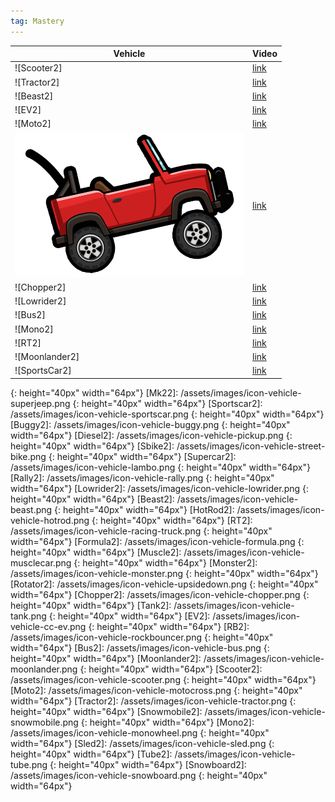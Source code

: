 ```yaml
---
tag: Mastery
---
```

Vehicle | Video  
-- | --  
![Scooter2] | [link](https://discord.com/channels/1051766509443227698/1335918147227877376)  
![Tractor2] | [link](https://youtu.be/Ld_1OAPpyCI?si=xq_zHQ9pwvV_LI5l)  
![Beast2] |  [link](https://discord.com/channels/1051766509443227698/1328354332168556554)  
![EV2] | [link](https://discord.com/channels/1051766509443227698/1325551951605399564)  
![Moto2] | [link](https://discord.com/channels/1051766509443227698/1325551871582146762)  
![Jeep2] | [link](https://discord.com/channels/1051766509443227698/1325551804775141417)  
![Chopper2] | [link](https://discord.com/channels/1051766509443227698/1325551649783156797)
![Lowrider2] | [link](https://discord.com/channels/1051766509443227698/1325551581151629394)  
![Bus2] | [link](https://discord.com/channels/1051766509443227698/1325551474247467048)  
![Mono2] | [link](https://discord.com/channels/1051766509443227698/1325551367674400818)  
![RT2] | [link](https://discord.com/channels/1051766509443227698/1325551205212094515)  
![Moonlander2] | [link](http://www.youtube.com/watch?v=ATDNgvF0XhQ)  
![SportsCar2] | [link](https://discord.com/channels/1051766509443227698/1325550987691167846)  

[Jeep2]: /assets/images/icon-vehicle-jeep.png
{: height="40px" width="64px"}
[Mk22]: /assets/images/icon-vehicle-superjeep.png
{: height="40px" width="64px"}
[Sportscar2]: /assets/images/icon-vehicle-sportscar.png
{: height="40px" width="64px"}
[Buggy2]: /assets/images/icon-vehicle-buggy.png
{: height="40px" width="64px"}
[Diesel2]: /assets/images/icon-vehicle-pickup.png
{: height="40px" width="64px"}
[Sbike2]: /assets/images/icon-vehicle-street-bike.png
{: height="40px" width="64px"}
[Supercar2]: /assets/images/icon-vehicle-lambo.png
{: height="40px" width="64px"}
[Rally2]: /assets/images/icon-vehicle-rally.png
{: height="40px" width="64px"}
[Lowrider2]: /assets/images/icon-vehicle-lowrider.png
{: height="40px" width="64px"}
[Beast2]: /assets/images/icon-vehicle-beast.png
{: height="40px" width="64px"}
[HotRod2]: /assets/images/icon-vehicle-hotrod.png
{: height="40px" width="64px"}
[RT2]: /assets/images/icon-vehicle-racing-truck.png
{: height="40px" width="64px"}
[Formula2]: /assets/images/icon-vehicle-formula.png
{: height="40px" width="64px"}
[Muscle2]: /assets/images/icon-vehicle-musclecar.png
{: height="40px" width="64px"}
[Monster2]: /assets/images/icon-vehicle-monster.png
{: height="40px" width="64px"}
[Rotator2]: /assets/images/icon-vehicle-upsidedown.png
{: height="40px" width="64px"}
[Chopper2]: /assets/images/icon-vehicle-chopper.png
{: height="40px" width="64px"}
[Tank2]: /assets/images/icon-vehicle-tank.png
{: height="40px" width="64px"}
[EV2]: /assets/images/icon-vehicle-cc-ev.png
{: height="40px" width="64px"}
[RB2]: /assets/images/icon-vehicle-rockbouncer.png
{: height="40px" width="64px"}
[Bus2]: /assets/images/icon-vehicle-bus.png
{: height="40px" width="64px"}
[Moonlander2]: /assets/images/icon-vehicle-moonlander.png
{: height="40px" width="64px"}
[Scooter2]: /assets/images/icon-vehicle-scooter.png
{: height="40px" width="64px"}
[Moto2]: /assets/images/icon-vehicle-motocross.png
{: height="40px" width="64px"}
[Tractor2]: /assets/images/icon-vehicle-tractor.png
{: height="40px" width="64px"}
[Snowmobile2]: /assets/images/icon-vehicle-snowmobile.png
{: height="40px" width="64px"}
[Mono2]: /assets/images/icon-vehicle-monowheel.png
{: height="40px" width="64px"}
[Sled2]: /assets/images/icon-vehicle-sled.png
{: height="40px" width="64px"}
[Tube2]: /assets/images/icon-vehicle-tube.png
{: height="40px" width="64px"}
[Snowboard2]: /assets/images/icon-vehicle-snowboard.png
{: height="40px" width="64px"}
